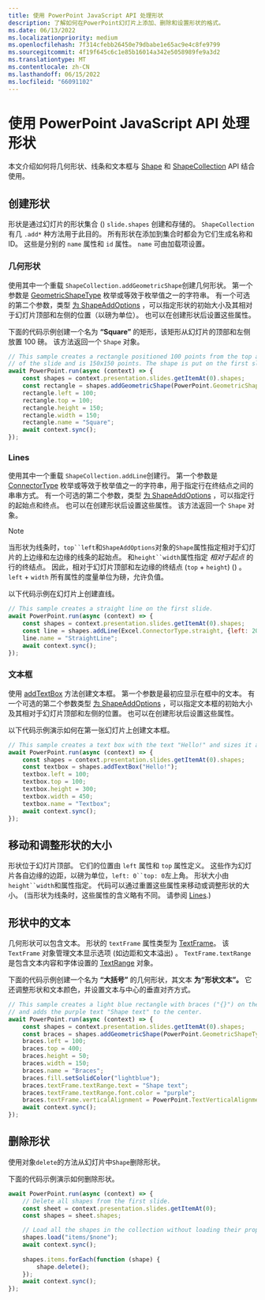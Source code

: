 ```yaml
---
title: 使用 PowerPoint JavaScript API 处理形状
description: 了解如何在PowerPoint幻灯片上添加、删除和设置形状的格式。
ms.date: 06/13/2022
ms.localizationpriority: medium
ms.openlocfilehash: 7f314cfebb26450e79dbabe1e65ac9e4c8fe9799
ms.sourcegitcommit: 4f19f645c6c1e85b16014a342e5058989fe9a3d2
ms.translationtype: MT
ms.contentlocale: zh-CN
ms.lasthandoff: 06/15/2022
ms.locfileid: "66091102"
---
```

# <a name="work-with-shapes-using-the-powerpoint-javascript-api"></a>使用 PowerPoint JavaScript API 处理形状

本文介绍如何将几何形状、线条和文本框与 [Shape](/javascript/api/powerpoint/powerpoint.shape) 和 [ShapeCollection](/javascript/api/powerpoint/powerpoint.shapecollection) API 结合使用。

## <a name="create-shapes"></a>创建形状

形状是通过幻灯片的形状集合 () `slide.shapes` 创建和存储的。 `ShapeCollection` 有几 `.add*` 种方法用于此目的。 所有形状在添加到集合时都会为它们生成名称和 ID。 这些是分别的 `name` 属性和 `id` 属性。 `name` 可由加载项设置。

### <a name="geometric-shapes"></a>几何形状

使用其中一个重载 `ShapeCollection.addGeometricShape`创建几何形状。 第一个参数是 [GeometricShapeType](/javascript/api/powerpoint/powerpoint.geometricshapetype) 枚举或等效于枚举值之一的字符串。 有一个可选的第二个参数，类型 [为 ShapeAddOptions](/javascript/api/powerpoint/powerpoint.shapeaddoptions) ，可以指定形状的初始大小及其相对于幻灯片顶部和左侧的位置（以磅为单位）。 也可以在创建形状后设置这些属性。

下面的代码示例创建一个名为 **“Square”** 的矩形，该矩形从幻灯片的顶部和左侧放置 100 磅。 该方法返回一个 `Shape` 对象。

```js
// This sample creates a rectangle positioned 100 points from the top and left sides
// of the slide and is 150x150 points. The shape is put on the first slide.
await PowerPoint.run(async (context) => {
    const shapes = context.presentation.slides.getItemAt(0).shapes;
    const rectangle = shapes.addGeometricShape(PowerPoint.GeometricShapeType.rectangle);
    rectangle.left = 100;
    rectangle.top = 100;
    rectangle.height = 150;
    rectangle.width = 150;
    rectangle.name = "Square";
    await context.sync();
});
```

### <a name="lines"></a>Lines

使用其中一个重载 `ShapeCollection.addLine`创建行。 第一个参数是 [ConnectorType](/javascript/api/powerpoint/powerpoint.connectortype) 枚举或等效于枚举值之一的字符串，用于指定行在终结点之间的串串方式。 有一个可选的第二个参数，类型 [为 ShapeAddOptions](/javascript/api/powerpoint/powerpoint.shapeaddoptions) ，可以指定行的起始点和终点。 也可以在创建形状后设置这些属性。 该方法返回一个 `Shape` 对象。

> [!NOTE]
> 当形状为线条时，`top``left`和`ShapeAddOptions`对象的`Shape`属性指定相对于幻灯片的上边缘和左边缘的线条的起始点。 和`height``width`属性指定 *相对于起点* 的行的终结点。 因此，相对于幻灯片顶部和左边缘的终结点 (`top` + `height`)  () 。`left` + `width` 所有属性的度量单位为磅，允许负值。

以下代码示例在幻灯片上创建直线。

```js
// This sample creates a straight line on the first slide.
await PowerPoint.run(async (context) => {
    const shapes = context.presentation.slides.getItemAt(0).shapes;
    const line = shapes.addLine(Excel.ConnectorType.straight, {left: 200, top: 50, height: 300, width: 150});
    line.name = "StraightLine";
    await context.sync();
});
```

### <a name="text-boxes"></a>文本框

使用 [addTextBox](/javascript/api/powerpoint/powerpoint.shapecollection#powerpoint-powerpoint-shapecollection-addtextbox-member(1)) 方法创建文本框。 第一个参数是最初应显示在框中的文本。 有一个可选的第二个参数类型 [为 ShapeAddOptions](/javascript/api/powerpoint/powerpoint.shapeaddoptions) ，可以指定文本框的初始大小及其相对于幻灯片顶部和左侧的位置。 也可以在创建形状后设置这些属性。

以下代码示例演示如何在第一张幻灯片上创建文本框。

```js
// This sample creates a text box with the text "Hello!" and sizes it appropriately.
await PowerPoint.run(async (context) => {
    const shapes = context.presentation.slides.getItemAt(0).shapes;
    const textbox = shapes.addTextBox("Hello!");
    textbox.left = 100;
    textbox.top = 100;
    textbox.height = 300;
    textbox.width = 450;
    textbox.name = "Textbox";
    await context.sync();
});
```

## <a name="move-and-resize-shapes"></a>移动和调整形状的大小

形状位于幻灯片顶部。 它们的位置由 `left` 属性和 `top` 属性定义。 这些作为幻灯片各自边缘的边距，以磅为单位，`left: 0``top: 0`左上角。 形状大小由`height``width`和属性指定。 代码可以通过重置这些属性来移动或调整形状的大小。  (当形状为线条时，这些属性的含义略有不同。 请参阅 [Lines](#lines).) 

## <a name="text-in-shapes"></a>形状中的文本

几何形状可以包含文本。 形状的 `textFrame` 属性类型为 [TextFrame](/javascript/api/powerpoint/powerpoint.textframe)。 该 `TextFrame` 对象管理文本显示选项 (如边距和文本溢出) 。 `TextFrame.textRange` 是包含文本内容和字体设置的 [TextRange](/javascript/api/powerpoint/powerpoint.textrange) 对象。

下面的代码示例创建一个名为 **“大括号”** 的几何形状，其文本 **为“形状文本”。** 它还调整形状和文本颜色，并设置文本与中心的垂直对齐方式。

```js
// This sample creates a light blue rectangle with braces ("{}") on the left and right ends
// and adds the purple text "Shape text" to the center.
await PowerPoint.run(async (context) => {
    const shapes = context.presentation.slides.getItemAt(0).shapes;
    const braces = shapes.addGeometricShape(PowerPoint.GeometricShapeType.bracePair);
    braces.left = 100;
    braces.top = 400;
    braces.height = 50;
    braces.width = 150;
    braces.name = "Braces";
    braces.fill.setSolidColor("lightblue");
    braces.textFrame.textRange.text = "Shape text";
    braces.textFrame.textRange.font.color = "purple";
    braces.textFrame.verticalAlignment = PowerPoint.TextVerticalAlignment.middleCentered;
    await context.sync();
});
```

## <a name="delete-shapes"></a>删除形状

使用对象`delete`的方法从幻灯片中`Shape`删除形状。

下面的代码示例演示如何删除形状。

```js
await PowerPoint.run(async (context) => {
    // Delete all shapes from the first slide.
    const sheet = context.presentation.slides.getItemAt(0);
    const shapes = sheet.shapes;

    // Load all the shapes in the collection without loading their properties.
    shapes.load("items/$none");
    await context.sync();
        
    shapes.items.forEach(function (shape) {
        shape.delete();
    });
    await context.sync();
});
```
